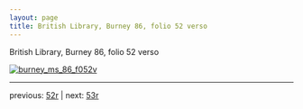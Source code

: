 ```yaml
---
layout: page
title: British Library, Burney 86, folio 52 verso
---
```


British Library, Burney 86, folio 52 verso

[![burney_ms_86_f052v](http://www.homermultitext.org/iipsrv?IIIF=/project/homer/pyramidal/deepzoom/bl/burney86imgs/v1/burney_ms_86_f052v.tif/full/800,/0/default.jpg)](http://www.homermultitext.org/ict2/?urn=urn:cite2:bl:burney86imgs.v1:burney_ms_86_f052v) 

---

previous:  [52r](../52r/) | next: [53r](../53r/)